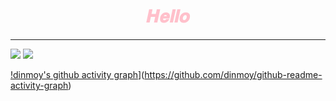 <div align="center">
 <h1><span style="color:pink">𝑯𝒆𝒍𝒍𝒐</span></h1>
</div>

<div align="center">

</div>

<div align="center">

<!--![image](https://user-images.githubusercontent.com/111869216/190530426-a871fbfc-1b5e-4643-ae43-c554dbe31e79.png)-->

</div>

***
<img src="https://github-readme-stats.vercel.app/api?username=dinmoy&show_icons=true">
<img src="https://github-readme-stats.vercel.app/api/top-langs/?username=dinmoy&layout=compact">


 [!dinmoy's github activity graph](https://activity-graph.herokuapp.com/graph?username=dinmoy&theme=monokai)](https://github.com/dinmoy/github-readme-activity-graph)


